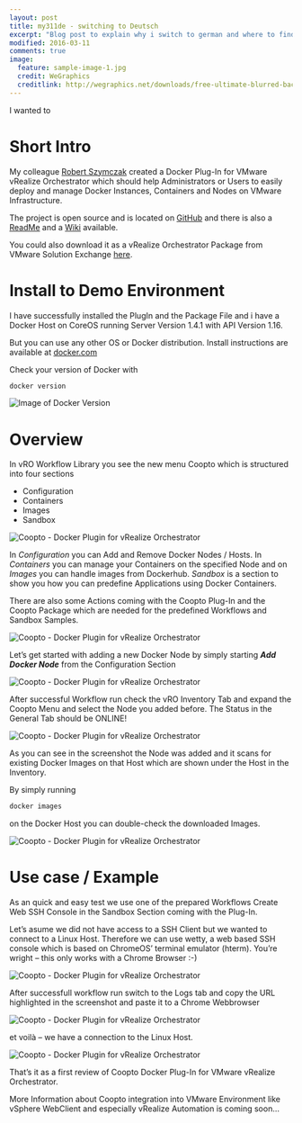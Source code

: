 ```yaml
---
layout: post
title: my311de - switching to Deutsch
excerpt: "Blog post to explain why i switch to german and where to find my articles in english..."
modified: 2016-03-11
comments: true
image:
  feature: sample-image-1.jpg
  credit: WeGraphics
  creditlink: http://wegraphics.net/downloads/free-ultimate-blurred-background-pack/
---
```


I wanted to 

# Short Intro

My colleague [Robert Szymczak](https://twitter.com/rszzy) created a Docker Plug-In for VMware vRealize Orchestrator which should help Administrators or Users to easily deploy and manage Docker Instances, Containers and Nodes on VMware Infrastructure.

The project is open source and is located on [GitHub](https://github.com/m451/coopto)  and there is also a [ReadMe](https://github.com/m451/coopto/blob/master/README.md) and a [Wiki](https://github.com/m451/coopto/wiki)  available.

You could also download it as a vRealize Orchestrator Package from VMware Solution Exchange [here](https://solutionexchange.vmware.com/store/products/coopto-a-docker-plug-in-for-vmware-vrealize-orchestrator--2).



# Install to Demo Environment


I have successfully installed the PlugIn and the Package File and i have a Docker Host on CoreOS running Server Version 1.4.1 with API Version 1.16.

But you can use any other OS or Docker distribution. Install instructions are available at [docker.com](https://docs.docker.com/installation/)

Check your version of Docker with
```bash
docker version
```

![Image of Docker Version](http://my311.de/images/2015-01-05-handson-coopto/05-01-_2015_16-12-19.png)

# Overview

In vRO Workflow Library you see the new menu Coopto which is structured into four sections

- Configuration
- Containers
- Images
- Sandbox

![Coopto - Docker Plugin for vRealize Orchestrator](http://my311.de/images/2015-01-05-handson-coopto/05-01-_2015_16-22-12.png)

In *Configuration* you can Add and Remove Docker Nodes / Hosts. In *Containers* you can manage your Containers on the specified Node and on *Images* you can handle images from Dockerhub. *Sandbox* is a section to show you how you can predefine Applications using Docker Containers.

There are also some Actions coming with the Coopto Plug-In and the Coopto Package which are needed for the predefined Workflows and Sandbox Samples.

![Coopto - Docker Plugin for vRealize Orchestrator](http://my311.de/images/2015-01-05-handson-coopto/05-01-_2015_16-54-42.png)

Let’s get started with adding a new Docker Node by simply starting ***Add Docker Node*** from the Configuration Section

![Coopto - Docker Plugin for vRealize Orchestrator](http://my311.de/images/2015-01-05-handson-coopto/05-01-_2015_16-33-51.png)

After successful Workflow run check the vRO Inventory Tab and expand the Coopto Menu and select the Node you added before. The Status in the General Tab should be ONLINE!

![Coopto - Docker Plugin for vRealize Orchestrator](http://my311.de/images/2015-01-05-handson-coopto/05-01-_2015_16-37-22.png)

As you can see in the screenshot the Node was added and it scans for existing Docker Images on that Host which are shown under the Host in the Inventory.

By simply running

``` bash
docker images
```
on the Docker Host you can double-check the downloaded Images.

![Coopto - Docker Plugin for vRealize Orchestrator](http://my311.de/images/2015-01-05-handson-coopto/05-01-_2015_16-46-18.png)

# Use case / Example
As an quick and easy test we use one of the prepared Workflows Create Web SSH Console in the Sandbox Section coming with the Plug-In.

Let’s asume we did not have access to a SSH Client but we wanted to connect to a Linux Host. Therefore we can use wetty, a web based SSH console which is based on ChromeOS’ terminal emulator (hterm). You’re wright – this only works with a Chrome Browser :-)

![Coopto - Docker Plugin for vRealize Orchestrator](http://my311.de/images/2015-01-05-handson-coopto/05-01-_2015_17-09-37.png)


After successfull workflow run switch to the Logs tab and copy the URL highlighted in the screenshot and paste it to a Chrome Webbrowser

![Coopto - Docker Plugin for vRealize Orchestrator](http://my311.de/images/2015-01-05-handson-coopto/05-01-_2015_17-12-26.png)


et voilà – we have a connection to the Linux Host.

![Coopto - Docker Plugin for vRealize Orchestrator](http://my311.de/images/2015-01-05-handson-coopto/05-01-_2015_17-16-25.png)

That’s it as a first review of Coopto Docker Plug-In for VMware vRealize Orchestrator.

More Information about Coopto integration into VMware Environment like vSphere WebClient and especially vRealize Automation is coming soon…
